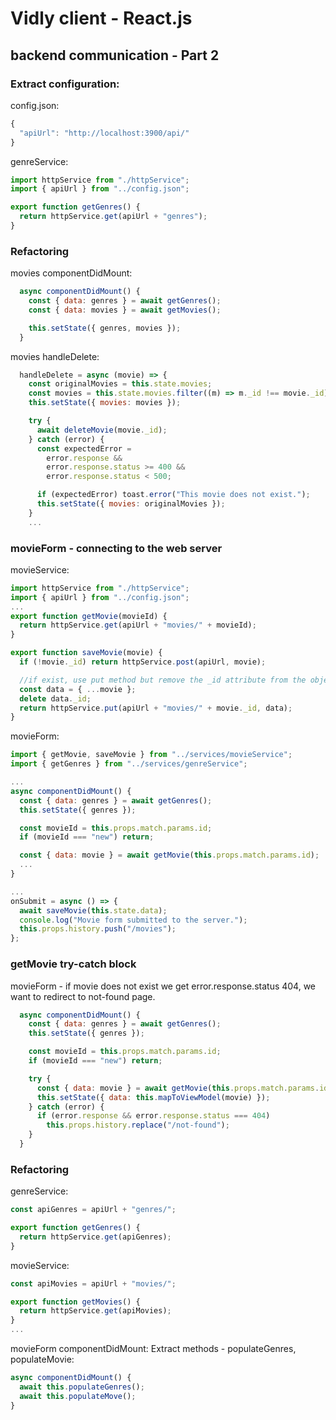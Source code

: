 # Vidly client - React.js

## backend communication - Part 2

### Extract configuration:

config.json:
```javascript
{
  "apiUrl": "http://localhost:3900/api/"
}
```

genreService:
```javascript
import httpService from "./httpService";
import { apiUrl } from "../config.json";

export function getGenres() {
  return httpService.get(apiUrl + "genres");
}
```

### Refactoring
movies componentDidMount:
```javascript
  async componentDidMount() {
    const { data: genres } = await getGenres();
    const { data: movies } = await getMovies();

    this.setState({ genres, movies });
  }
```

movies handleDelete:
```javascript
  handleDelete = async (movie) => {
    const originalMovies = this.state.movies;
    const movies = this.state.movies.filter((m) => m._id !== movie._id);
    this.setState({ movies: movies });

    try {
      await deleteMovie(movie._id);
    } catch (error) {
      const expectedError =
        error.response &&
        error.response.status >= 400 &&
        error.response.status < 500;

      if (expectedError) toast.error("This movie does not exist.");
      this.setState({ movies: originalMovies });
    }
    ...
```

### movieForm - connecting to the web server

movieService:
```javascript
import httpService from "./httpService";
import { apiUrl } from "../config.json";
...
export function getMovie(movieId) {
  return httpService.get(apiUrl + "movies/" + movieId);
}

export function saveMovie(movie) {
  if (!movie._id) return httpService.post(apiUrl, movie);

  //if exist, use put method but remove the _id attribute from the object.
  const data = { ...movie };
  delete data._id;
  return httpService.put(apiUrl + "movies/" + movie._id, data);
}
```

movieForm:
```javascript
import { getMovie, saveMovie } from "../services/movieService";
import { getGenres } from "../services/genreService";

...
async componentDidMount() {
  const { data: genres } = await getGenres();
  this.setState({ genres });

  const movieId = this.props.match.params.id;
  if (movieId === "new") return;

  const { data: movie } = await getMovie(this.props.match.params.id);
  ...
}

...
onSubmit = async () => {
  await saveMovie(this.state.data);
  console.log("Movie form submitted to the server.");
  this.props.history.push("/movies");
};
```

### getMovie try-catch block
movieForm - if movie does not exist we get error.response.status 404, we want to redirect to not-found page.
```javascript
  async componentDidMount() {
    const { data: genres } = await getGenres();
    this.setState({ genres });

    const movieId = this.props.match.params.id;
    if (movieId === "new") return;

    try {
      const { data: movie } = await getMovie(this.props.match.params.id);
      this.setState({ data: this.mapToViewModel(movie) });
    } catch (error) {
      if (error.response && error.response.status === 404)
        this.props.history.replace("/not-found");
    }
  }
```

### Refactoring
genreService:
```javascript
const apiGenres = apiUrl + "genres/";

export function getGenres() {
  return httpService.get(apiGenres);
}
```

movieService:
```javascript
const apiMovies = apiUrl + "movies/";

export function getMovies() {
  return httpService.get(apiMovies);
}
...
```

movieForm componentDidMount: Extract methods - populateGenres, populateMovie:
```javascript
async componentDidMount() {
  await this.populateGenres();
  await this.populateMove();
}
```

